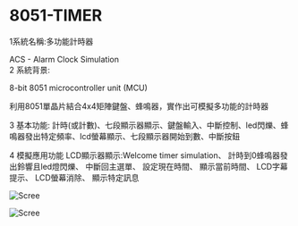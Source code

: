 # 8051-TIMER
1系統名稱:多功能計時器 

ACS - Alarm Clock Simulation  
2 系統背景:

8-bit 8051 microcontroller unit (MCU)  

利用8051單晶片結合4x4矩陣鍵盤、蜂鳴器，實作出可模擬多功能的計時器


3 基本功能:
計時(或計數)、七段顯示器顯示、鍵盤輸入、中斷控制、led閃爍、蜂鳴器發出特定頻率、lcd螢幕顯示、七段顯示器開始到數、中斷按鈕


4 模擬應用功能
LCD顯示器顯示:Welcome timer simulation、
計時到0蜂鳴器發出鈴響且led燈閃爍、
中斷回主選單、
設定現在時間、
顯示當前時間、
LCD字幕提示、
LCD螢幕消除、
顯示特定訊息

![Scree](https://github.com/shutaya23/ACS-Alarm-Clock-Simulation/blob/main/SAMPLE.png)

![Scree](https://github.com/shutaya23/ACS-Alarm-Clock-Simulation/blob/main/SAMPLE2.png)

